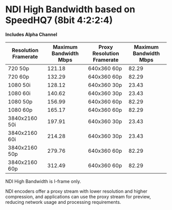 # NDI High Bandwidth based on SpeedHQ7 (8bit 4:2:2:4)

**Includes Alpha Channel**

<table data-full-width="true"><thead><tr><th>Resolution Framerate</th><th>Maximum Bandwidth Mbps</th><th>Proxy Resolution Framerate</th><th>Maximum Bandwidth Mbps</th></tr></thead><tbody><tr><td>720 50p</td><td>121.18</td><td>640x360 60p</td><td>82.29</td></tr><tr><td>720 60p</td><td>132.29</td><td>640x360 60p</td><td>82.29</td></tr><tr><td>1080 50i</td><td>128.12</td><td>640x360 30p</td><td>23.43</td></tr><tr><td>1080 60i</td><td>140.62</td><td>640x360 30p</td><td>23.43</td></tr><tr><td>1080 50p</td><td>156.99</td><td>640x360 60p</td><td>82.29</td></tr><tr><td>1080 60p</td><td>165.17</td><td>640x360 60p</td><td>82.29</td></tr><tr><td>3840x2160 50i</td><td>197.91</td><td>640x360 30p</td><td>23.43</td></tr><tr><td>3840x2160 60i</td><td>214.28</td><td>640x360 30p</td><td>23.43</td></tr><tr><td>3840x2160 50p</td><td>279.76</td><td>640x360 60p</td><td>82.29</td></tr><tr><td>3840x2160 60p</td><td>312.49</td><td>640x360 60p</td><td>82.29</td></tr></tbody></table>

NDI High Bandwidth is I-frame only.

NDI encoders offer a proxy stream with lower resolution and higher compression, and applications can use the proxy stream for preview, reducing network usage and processing requirements. &#x20;
